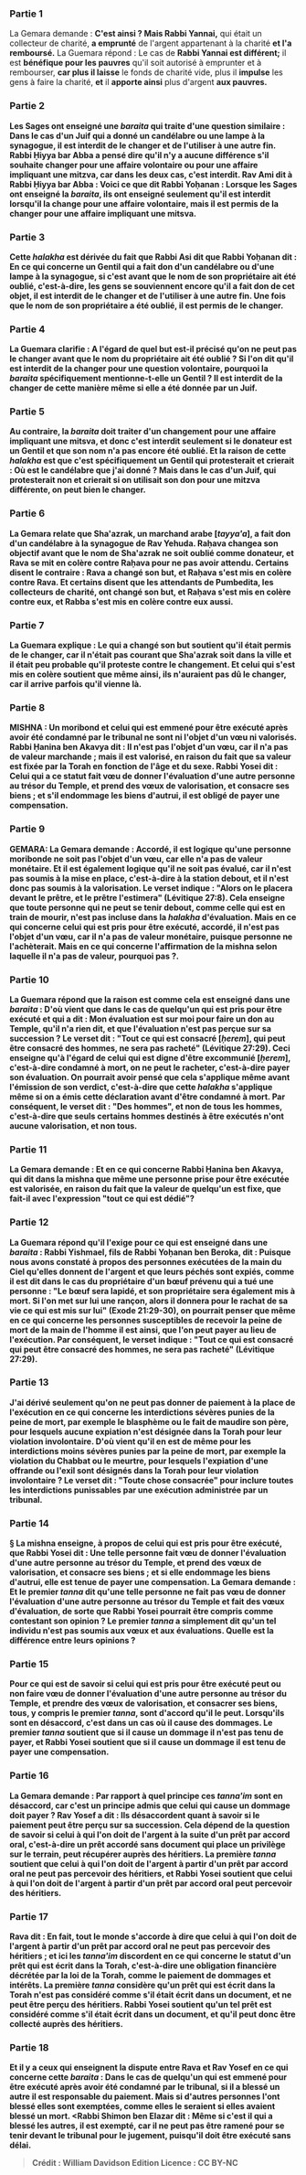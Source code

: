 
### Partie 1
La Gemara demande : <b>C'est ainsi ? Mais Rabbi Yannai,</b> qui était un collecteur de charité, <b>a emprunté</b> de l'argent appartenant à la charité <b>et l'a remboursé.</b> La Guemara répond : Le cas de <b>Rabbi Yannai est différent;</b> il est <b>bénéfique pour les pauvres</b> qu'il soit autorisé à emprunter et à rembourser, <b>car plus il laisse</b> le fonds de charité vide, plus il <b>impulse</b> les gens à faire la charité, <b>et</b> il <b>apporte ainsi</b> plus d'argent <b>aux pauvres.

### Partie 2
<b>Les Sages ont enseigné</b> une <i>baraita</i> qui traite d'une question similaire : Dans le cas d'un <b>Juif qui a donné un candélabre ou une lampe à la synagogue,</b> il est <b>interdit de le changer</b> et de l'utiliser à une autre fin. <b>Rabbi Ḥiyya bar Abba a pensé dire</b> qu'il n'y a <b>aucune différence</b> s'il souhaite changer <b>pour une affaire volontaire ou pour une affaire</b> impliquant <b>une mitzva,</b> car dans les deux cas, c'est interdit. <b>Rav Ami dit à</b> Rabbi Ḥiyya bar Abba : <b>Voici</b> ce que dit <b>Rabbi Yoḥanan :</b> Lorsque les Sages ont enseigné la <i>baraita</i>, ils ont <b>enseigné seulement</b> qu'il est interdit lorsqu'il la change <b>pour une affaire volontaire, mais</b> il est <b>permis de la changer pour une affaire</b> impliquant <b>une mitsva. </b>

### Partie 3
Cette <i>halakha</i> est dérivée <b>du fait <b>que Rabbi Asi dit</b> que <b>Rabbi Yoḥanan dit :</b> En ce qui concerne <b>un Gentil qui a fait don d'un candélabre ou d'une lampe à la synagogue, si</b> c'est <b>avant que le nom de son propriétaire</b> ait été <b>oublié,</b> c'est-à-dire, les gens se souviennent encore qu'il a fait don de cet objet, il est <b>interdit de le changer</b> et de l'utiliser à une autre fin. <b>Une fois que le nom de son propriétaire</b> a été <b>oublié,</b> il est <b>permis de le changer.</b>

### Partie 4
La Guemara clarifie : <b>A l'égard de quel</b> but est-il précisé qu'on ne peut pas le changer avant que le nom du propriétaire ait été oublié ? <b>Si l'on dit</b> qu'il est interdit de la changer <b>pour une question volontaire, pourquoi</b> la <i>baraita</i> <b>spécifiquement</b> mentionne-t-elle <b>un Gentil ? </b> Il est interdit de la changer de cette manière <b>même</b> si elle a été donnée par <b>un Juif.</b>

### Partie 5
<b>Au contraire,</b> la <i>baraita</i> doit traiter d'un changement <b>pour une affaire</b> impliquant <b>une mitsva,</b> et donc c'est interdit seulement si le donateur est un Gentil et que son nom n'a pas encore été oublié. <b>Et la raison</b> de cette <i>halakha</i> est <b>que c'est</b> spécifiquement <b>un Gentil qui</b> protesterait et <b>crierait :</b> Où est le candélabre que j'ai donné ? <b>Mais</b> dans le cas d'un <b>Juif, qui</b> protesterait <b>non</b> et <b>crierait</b> si on utilisait son don pour une mitzva différente, on peut <b>bien</b> le changer.

### Partie 6
La Gemara relate que <b>Sha'azrak, un marchand arabe [<i>tayya'a</i>]</b>, <b>a fait don d'un candélabre à la synagogue de Rav Yehuda. Raḥava changea son</b> objectif avant que le nom de Sha'azrak ne soit oublié comme donateur, et <b>Rava se mit en colère</b> contre Raḥava pour ne pas avoir attendu. <b>Certains disent</b> le contraire : <b>Rava a changé son</b> but, et <b>Raḥava s'est mis en colère</b> contre Rava. <b>Et certains disent</b> que les <b>attendants de Pumbedita,</b> les collecteurs de charité, ont <b>changé</b> son but, et <b>Raḥava s'est mis en colère</b> contre eux, <b>et Rabba s'est mis en colère</b> contre eux aussi.

### Partie 7
La Guemara explique : Le <b>qui a changé</b> son but <b>soutient qu'il était permis</b> de le changer, <b>car</b> il n'était <b>pas courant</b> que Sha'azrak soit dans la ville et il était peu probable qu'il proteste contre le changement. <b>Et</b> celui <b>qui s'est mis en colère soutient</b> que même ainsi, ils n'auraient pas dû le changer, car <b>il arrive parfois qu'il vienne</b> là.

### Partie 8
<strong>MISHNA :</strong> <b>Un moribond et celui qui est emmené pour être exécuté</b> après avoir été condamné par le tribunal <b>ne sont ni</b> l'objet d'un <b>vœu ni valorisés. Rabbi Ḥanina ben Akavya dit :</b> Il n'est pas l'objet d'un vœu, car il n'a pas de valeur marchande ; mais <b>il est valorisé, en raison</b> du fait <b>que sa valeur est fixée</b> par la Torah en fonction de l'âge et du sexe. <b>Rabbi Yosei dit :</b> Celui qui a ce statut <b>fait vœu</b> de donner l'évaluation d'une autre personne au trésor du Temple, <b>et prend</b> des vœux de <b>valorisation, et consacre</b> ses biens ; <b>et s'il endommage</b> les biens d'autrui, il est <b>obligé</b> de payer une compensation.

### Partie 9
<strong>GEMARA:</strong> La Gemara demande : <b>Accordé,</b> il est logique qu'une <b>personne moribonde ne soit pas</b> l'objet d'un <b>vœu, car elle n'a pas de valeur monétaire</b>. <b>Et</b> il est également logique qu'il <b>ne soit pas évalué,</b> car <b>il n'est pas soumis à la mise en place,</b> c'est-à-dire à la station debout, <b>et</b> il n'est donc pas soumis à la <b>valorisation.</b> Le verset indique : "Alors on le placera devant le prêtre, et le prêtre l'estimera" (Lévitique 27:8). Cela enseigne que toute personne qui ne peut se tenir debout, comme celle qui est en train de mourir, n'est pas incluse dans la <i>halakha</i> d'évaluation. <b>Mais</b> en ce qui concerne <b>celui qui est pris pour être exécuté, accordé,</b> il <b>n'est pas</b> l'objet d'un <b>vœu, car il n'a pas de valeur monétaire</b>, puisque personne ne l'achèterait. <b>Mais</b> en ce qui concerne l'affirmation de la mishna selon laquelle il n'a <b>pas de valeur, pourquoi pas ?</b>.

### Partie 10
La Guemara répond que la raison est <b>comme cela est enseigné</b> dans une <i>baraita</i> : <b>D'où vient</b> que dans le cas de <b>quelqu'un qui</b> est <b>pris pour être exécuté et</b> qui <b>a dit : Mon évaluation est sur moi</b> pour faire un don au Temple, <b>qu'il n'a rien dit,</b> et que l'évaluation n'est pas perçue sur sa succession ? <b>Le verset dit : "Tout ce qui est consacré [<i>ḥerem</i>],</b> qui peut être consacré des hommes, <b>ne sera pas racheté"</b> (Lévitique 27:29). Ceci enseigne qu'à l'égard de celui qui est digne d'être excommunié [<i>ḥerem</i>], c'est-à-dire condamné à mort, on ne peut le racheter, c'est-à-dire payer son évaluation. On <b>pourrait</b> avoir pensé que cela s'applique <b>même avant l'émission de son verdict,</b> c'est-à-dire que cette <i>halakha</i> s'applique même si on a émis cette déclaration avant d'être condamné à mort. Par conséquent, <b>le verset dit : "Des hommes", et non de tous les hommes,</b> c'est-à-dire que seuls certains hommes destinés à être exécutés n'ont aucune valorisation, et non tous.

### Partie 11
La Gemara demande : <b>Et en ce qui concerne Rabbi Ḥanina ben Akavya, qui dit</b> dans la mishna que même une personne prise pour être exécutée <b>est valorisée, en raison</b> du fait <b>que la valeur de quelqu'un est fixe, que fait-il</b> avec l'expression <b>"tout ce qui est dédié"?</b>

### Partie 12
La Guemara répond qu'il l'exige <b>pour ce qui est enseigné</b> dans une <i>baraita</i> : <b>Rabbi Yishmael, fils de Rabbi Yoḥanan ben Beroka, dit : Puisque nous avons constaté à propos des personnes exécutées de la main du Ciel qu'elles donnent de l'argent et que leurs</b> péchés <b>sont expiés, comme il est dit</b> dans le cas du propriétaire d'un bœuf prévenu qui a tué une personne : "Le bœuf sera lapidé, et son propriétaire sera également mis à mort. <b>Si l'on met sur lui une rançon,</b> alors il donnera pour le rachat de sa vie ce qui est mis sur lui" (Exode 21:29-30), on <b>pourrait</b> penser que <b>même</b> en ce qui concerne les personnes susceptibles de recevoir la peine de mort <b>de la main de l'homme</b> il est <b>ainsi,</b> que l'on peut payer au lieu de l'exécution. Par conséquent, <b>le verset indique : "Tout ce qui est consacré</b> qui peut être consacré des hommes, <b>ne sera pas racheté"</b> (Lévitique 27:29).

### Partie 13
<b>J'ai</b> dérivé <b>seulement</b> qu'on ne peut pas donner de paiement à la place de l'exécution en ce qui concerne les interdictions <b>sévères</b> punies de la <b>peine de mort</b>, par exemple le blasphème ou le fait de maudire son père, <b>pour lesquels aucune expiation n'est désignée</b> dans la Torah <b>pour leur violation involontaire</b>. <b>D'où vient</b> qu'il en est de même pour les interdictions <b>moins sévères</b> punies par la peine de <b>mort</b>, par exemple la violation du Chabbat ou le meurtre, <b>pour lesquels l'expiation</b> d'une offrande ou l'exil <b>sont désignés</b> dans la Torah <b>pour leur violation involontaire</b> ? <b>Le verset dit : "Toute chose consacrée"</b> pour inclure toutes les interdictions punissables par une exécution administrée par un tribunal.

### Partie 14
§ La mishna enseigne, à propos de celui qui est pris pour être exécuté, que <b>Rabbi Yosei dit :</b> Une telle personne <b>fait vœu</b> de donner l'évaluation d'une autre personne au trésor du Temple, <b>et prend</b> des vœux de <b>valorisation,</b> et consacre ses biens ; et si elle endommage les biens d'autrui, elle est tenue de payer une compensation. La Gemara demande : <b>Et le premier <i>tanna</i> dit</b> qu'une telle personne ne fait <b>pas</b> vœu de donner l'évaluation d'une autre personne au trésor du Temple et fait des vœux d'évaluation, de sorte que Rabbi Yosei pourrait être compris comme contestant son opinion ? Le premier <i>tanna</i> a simplement dit qu'un tel individu n'est pas soumis aux vœux et aux évaluations. Quelle est la différence entre leurs opinions ?

### Partie 15
<b>Pour ce qui est de</b> savoir si celui qui est pris pour être exécuté peut ou non <b>faire vœu</b> de donner l'évaluation d'une autre personne au trésor du Temple, <b>et prendre</b> des vœux de <b>valorisation, et consacrer</b> ses biens, <b>tous,</b> y compris le premier <i>tanna</i>, <b>sont d'accord</b> qu'il le peut. <b>Lorsqu'ils sont en désaccord,</b> c'est <b>dans</b> un cas <b>où</b> il <b>cause des dommages. Le premier <i>tanna</i> soutient</b> que <b>si</b> il <b>cause un dommage</b> il n'est <b>pas tenu de payer, et Rabbi Yosei soutient</b> que <b>si</b> il <b>cause un dommage</b> il est <b>tenu de payer</b> une compensation.

### Partie 16
La Gemara demande : <b>Par rapport à quel</b> principe <b>ces <i>tanna'im</i> <b>sont en désaccord,</b> car c'est un principe admis que celui qui cause un dommage doit payer ? <b>Rav Yosef a dit :</b> Ils <b>désaccordent</b> quant à savoir si le paiement peut être perçu sur sa succession. Cela dépend de la question de savoir si celui à qui l'on doit de l'argent à la suite d'un <b>prêt par accord oral</b>, c'est-à-dire un prêt accordé sans document qui place un privilège sur le terrain, peut <b>récupérer auprès des héritiers. La première <i>tanna</i> soutient</b> que celui à qui l'on doit de l'argent à partir d'un <b>prêt par accord oral</b> <b>ne peut pas percevoir des héritiers, et Rabbi Yosei soutient</b> que celui à qui l'on doit de l'argent à partir d'un <b>prêt par accord oral</b> peut <b>percevoir des héritiers.</b>

### Partie 17
<b>Rava dit :</b> En fait, <b>tout le monde</b> s'accorde à dire que celui à qui l'on doit de l'argent à partir d'un <b>prêt par accord oral</b> <b>ne peut pas percevoir des héritiers ; et ici</b> les <i>tanna'im</i> <b>discordent en ce qui concerne</b> le statut d'un <b>prêt qui est écrit dans la Torah,</b> c'est-à-dire une obligation financière décrétée par la loi de la Torah, comme le paiement de dommages et intérêts. <b>La première <i>tanna</i> considère</b> qu'un <b>prêt qui est écrit dans la Torah n'est pas</b> considéré <b>comme s'il était écrit dans un document,</b> et ne peut être perçu des héritiers. <b>Rabbi Yosei soutient</b> qu'un tel prêt <b>est</b> considéré <b>comme s'il était écrit dans un document,</b> et qu'il peut donc être collecté auprès des héritiers.

### Partie 18
<b>Et il y a ceux qui enseignent</b> la dispute entre Rava et Rav Yosef <b>en ce qui concerne cette</b> <i>baraita</i> : Dans le cas de <b>quelqu'un qui est emmené pour être exécuté</b> après avoir été condamné par le tribunal, si <b>il a blessé un autre</b> il est <b>responsable</b> du paiement. Mais si <b>d'autres personnes l'ont blessé</b> elles sont <b>exemptées,</b> comme elles le seraient si elles avaient blessé un mort. <Rabbi Shimon ben Elazar dit : Même si</b> c'est <b>il</b> qui a <b>blessé les autres,</b> il est <b>exempté, car</b> il <b>ne peut pas être ramené pour se tenir</b> devant <b>le tribunal</b> pour le jugement, puisqu'il doit être exécuté sans délai.

>Crédit : William Davidson Edition
>Licence : CC BY-NC